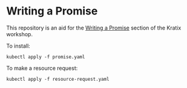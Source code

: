 # Writing a Promise
This repository is an aid for the [Writing a Promise](https://kratix.io/docs/workshop/writing-a-promise)
section of the Kratix workshop.

To install:
```
kubectl apply -f promise.yaml
```

To make a resource request:
```
kubectl apply -f resource-request.yaml
```

